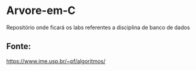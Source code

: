 # Arvore-em-C
Repositório onde ficará os labs referentes a disciplina de banco de dados 

## Fonte:

https://www.ime.usp.br/~pf/algoritmos/

